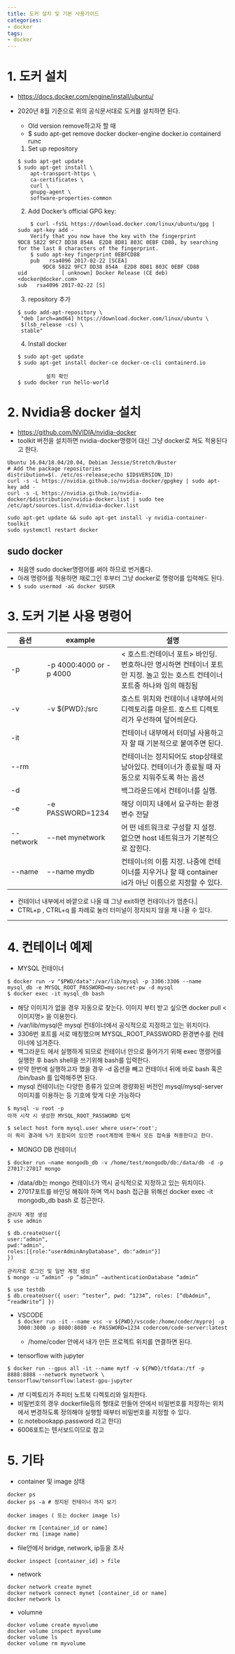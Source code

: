 ```yaml
---
title: 도커 설치 및 기본 사용가이드
categories:
- docker
tags:
- docker
---
```


# 1. 도커 설치
- https://docs.docker.com/engine/install/ubuntu/
- 2020년 8월 기준으로 위의 공식문서대로 도커를 설치하면 된다.
  - Old version remove하고자 할 때
  - $ sudo apt-get remove docker docker-engine docker.io containerd runc
		
  1. Set up repository    
	```
	$ sudo apt-get update  
	$ sudo apt-get install \
		apt-transport-https \
		ca-certificates \
		curl \
		gnupg-agent \
		software-properties-common
	```
		
  2. Add Docker’s official GPG key:
	```
		$ curl -fsSL https://download.docker.com/linux/ubuntu/gpg | sudo apt-key add -    
		Verify that you now have the key with the fingerprint    
	9DC8 5822 9FC7 DD38 854A  E2D8 8D81 803C 0EBF CD88, by searching for the last 8 characters of the fingerprint.
		$ sudo apt-key fingerprint 0EBFCD88    
		pub   rsa4096 2017-02-22 [SCEA]  
			9DC8 5822 9FC7 DD38 854A  E2D8 8D81 803C 0EBF CD88  
	uid           [ unknown] Docker Release (CE deb) <docker@docker.com>  
	sub   rsa4096 2017-02-22 [S]  
	```
  3. repository 추가    
	```
	$ sudo add-apt-repository \
	 "deb [arch=amd64] https://download.docker.com/linux/ubuntu \
	 $(lsb_release -cs) \
	 stable"  
	```

  4. Install docker    
	```
	$ sudo apt-get update  
	$ sudo apt-get install docker-ce docker-ce-cli containerd.io  

			 설치 확인  
	$ sudo docker run hello-world
	```

# 2. Nvidia용 docker 설치
- <https://github.com/NVIDIA/nvidia-docker>    
-  toolkit 버전을 설치하면 nvidia-docker명령어 대신 그냥 docker로 쳐도 적용된다고 한다.
 
```
Ubuntu 16.04/18.04/20.04, Debian Jessie/Stretch/Buster
# Add the package repositories
distribution=$(. /etc/os-release;echo $ID$VERSION_ID)
curl -s -L https://nvidia.github.io/nvidia-docker/gpgkey | sudo apt-key add -
curl -s -L https://nvidia.github.io/nvidia-docker/$distribution/nvidia-docker.list | sudo tee /etc/apt/sources.list.d/nvidia-docker.list

sudo apt-get update && sudo apt-get install -y nvidia-container-toolkit
sudo systemctl restart docker
```

## sudo docker
- 처음엔 sudo docker명령어를 써야 하므로 번거롭다.
- 아래 명령어를 적용하면 재로그인 후부터 그냥 docker로 명령어를 입력해도 된다.
- ```$ sudo usermod -aG docker $USER```

# 3. 도커 기본 사용 명령어

	
|옵션|example|설명|
|---|---|---|
|  -p  |  -p 4000:4000 or -p 4000  | < 호스트:컨테이너 포트> 바인딩. 번호하나만 명시하면  컨테이너 포트만 지정. 놀고 있는 호스트 컨테이너 포트중 하나와 임의 매칭됨|
| -v | -v ${PWD}:/src|  호스트 위치와 컨테이너 내부에서의 디렉토리를 마운트. 호스트 디렉토리가 우선하여 덮어씌운다.|
|-it| | 컨테이너 내부에서 터미널 사용하고자 할 때 기본적으로 붙여주면 된다.|
|--rm| | 컨테이너는 정지되어도 stop상태로 남아있다. 컨테이너가 종료될 때 자동으로 지워주도록 하는 옵션|
|-d| | 백그라운드에서 컨테이너를 실행. |
| -e | -e PASSWORD=1234 | 해당 이미지 내에서 요구하는 환경변수 전달|
|--network|  --net mynetwork | 어 떤 네트워크로 구성할 지 설정. 없으면 host 네트워크가 기본적으로 잡힌다.|
|--name| --name mydb | 컨테이너의 이름 지정. 나중에 컨테이너를 지우거나 할 때 container id가 아닌 이름으로 지정할 수 있다.|
 
 
- 컨테이너 내부에서 바깥으로 나올 떄 그냥 exit하면 컨테이너가 멈춘다.|
- CTRL+p , CTRL+q 를 차례로 눌러 터미널이 정지되지 않을 채 나올 수 있다.
 
---
 
 
# 4. 컨테이너 예제  
- MYSQL 컨테이너

```$ docker run -v "$PWD/data":/var/lib/mysql -p 3306:3306 --name mysql_db -e MYSQL_ROOT_PASSWORD=my-secret-pw -d mysql```    
```$ docker exec -it mysql_db bash```   

- 해당 이미지가 없을 경우 자동으로 찾는다. 이미지 부터 받고 싶으면  docker pull <이미지명> 을 이용한다.
- /var/lib/mysql은 mysql 컨테이너에서 공식적으로 지정하고 있는 위치이다. 
- 3306번 포트를 서로 매칭했으며 MYSQL_ROOT_PASSWORD 환경변수를 컨테이너에 넘겨준다.
- 백그라운드 에서 실행하게 되므로 컨테이너 안으로 들어가기 위해 exec 명령어를 실행한 후 bash shell을 쓰기위해 bash를 입력한다.
- 만약 한번에 실행하고자 했을 경우 -d 옵션을 빼고 컨테이너 뒤에 바로 bash 혹은 /bin/bash 를 입력해주면 된다.
- mysql 컨테이너는 다양한 종류가 있으며 경량화된 버전인 mysql/mysql-server 이미지를 이용하는 등 기호에 맞게 다운 가능하다


```
$ mysql -u root -p  
아까 시작 시 생성한 MYSQL_ROOT_PASSWORD 입력  

$ select host form mysql.user where user='root';  
이 쿼리 결과에 %가 포함되어 있으면 root계정에 한해서 모든 접속을 허용한다고 한다.

```

- MONGO DB 컨테이너    

```$ docker run –name mongodb_db -v /home/test/mongodb/db:/data/db -d -p 27017:27017 mongo ```

  - /data/db는 mongo 컨테이너가 역시 공식적으로 지정하고 있는 위치이다.
  - 27017포트를 바인딩 해줘야 하며 역시 bash 접근을 위해선 docker exec -it mongodb_db bash 로 접근한다.
	
	
	
```
관리자 계정 생성
$ use admin

$ db.createUser({
user:"admin",
pwd:"admin",
roles:[{role:"userAdminAnyDatabase", db:"admin"}]
})

관리자로 로그인 및 일반 계정 생성
$ mongo -u “admin” -p “admin” –authenticationDatabase “admin”

$ use testdb
$ db.createUser({ user: “tester”, pwd: “1234”, roles: [“dbAdmin”, “readWrite”] })

```

- VSCODE    
```$ docker run -it --name vsc -v ${PWD}/vscode:/home/coder/myproj -p 3000:3000 -p 8080:8080 -e PASSWORD=1234 codercom/code-server:latest```
 
  - /home/coder 안에서 내가 만든 프로젝트 위치를 연결하면 된다.
   

- tensorflow with jupyter

```
$ docker run --gpus all -it --name mytf -v ${PWD}/tfdata:/tf -p 8888:8888 --network mynetwork \
tensorflow/tensorflow:latest-gpu-jupyter
```

  - /tf 디렉토리가 주피터 노트북 디렉토리와 일치한다.
  - 비밀번호의 경우 dockerfile등의 형태로 만들어 안에서 비밀번호를 저장하는 위치에서 변경하도록 정의해야 실행할 때부터 비밀번호를 지정할 수 있다.
  - (c.notebookapp.password 라고 한다)
  - 6006포트는 텐서보드이므로 참고

# 5. 기타 
- container 및 image 상태 
   
```
docker ps
docker ps -a # 정지된 컨테이너 까지 보기

docker images ( 또는 docker image ls)

docker rm [container_id or name]
docker rmi [image name]
```

- file안에서 bridge, network, ip등을 조사

```
docker inspect [container_id] > file
```

- network        

```
docker network create mynet
docker network connect mynet [container_id or name]
docker network ls
```

- volumne    

```
docker volume create myvolume
docker volume inspect myvolume
docker volume ls
docker volume rm myvolume
```
